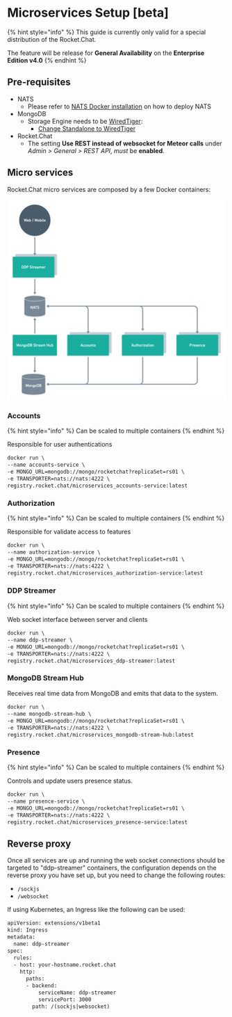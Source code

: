 # Microservices Setup \[beta]

{% hint style="info" %}
This guide is currently only valid for a special distribution of the Rocket.Chat.

The feature will be release for **General Availability** on the **Enterprise Edition v4.0**
{% endhint %}

## Pre-requisites

* NATS
  * Please refer to [NATS Docker installation](https://docs.nats.io/nats-server/nats\_docker) on how to deploy NATS
* MongoDB
  * Storage Engine needs to be [WiredTiger](https://docs.mongodb.com/manual/core/wiredtiger/):
    * [Change Standalone to WiredTiger](https://docs.mongodb.com/manual/tutorial/change-standalone-wiredtiger/)
* Rocket.Chat
  * The setting **Use REST instead of websocket for Meteor calls** under _Admin > General > REST API_, _must_ be **enabled**.

## Micro services

Rocket.Chat micro services are composed by a few Docker containers:

![](<../.gitbook/assets/image (3).png>)

### Accounts

{% hint style="info" %}
Can be scaled to multiple containers
{% endhint %}

Responsible for user authentications

```
docker run \
--name accounts-service \
-e MONGO_URL=mongodb://mongo/rocketchat?replicaSet=rs01 \
-e TRANSPORTER=nats://nats:4222 \
registry.rocket.chat/microservices_accounts-service:latest
```

### Authorization

{% hint style="info" %}
Can be scaled to multiple containers
{% endhint %}

Responsible for validate access to features

```
docker run \
--name authorization-service \
-e MONGO_URL=mongodb://mongo/rocketchat?replicaSet=rs01 \
-e TRANSPORTER=nats://nats:4222 \
registry.rocket.chat/microservices_authorization-service:latest
```

### DDP Streamer

{% hint style="info" %}
Can be scaled to multiple containers
{% endhint %}

Web socket interface between server and clients

```
docker run \
--name ddp-streamer \
-e MONGO_URL=mongodb://mongo/rocketchat?replicaSet=rs01 \
-e TRANSPORTER=nats://nats:4222 \
registry.rocket.chat/microservices_ddp-streamer:latest
```

### MongoDB Stream Hub

Receives real time data from MongoDB and emits that data to the system.

```
docker run \
--name mongodb-stream-hub \
-e MONGO_URL=mongodb://mongo/rocketchat?replicaSet=rs01 \
-e TRANSPORTER=nats://nats:4222 \
registry.rocket.chat/microservices_mongodb-stream-hub:latest
```

### Presence

{% hint style="info" %}
Can be scaled to multiple containers
{% endhint %}

Controls and update users presence status.

```
docker run \
--name presence-service \
-e MONGO_URL=mongodb://mongo/rocketchat?replicaSet=rs01 \
-e TRANSPORTER=nats://nats:4222 \
registry.rocket.chat/microservices_presence-service:latest
```

## Reverse proxy

Once all services are up and running the web socket connections should be targeted to "ddp-streamer" containers, the configuration depends on the reverse proxy you have set up, but you need to change the following routes:

* `/sockjs`
* `/websocket`

If using Kubernetes, an Ingress like the following can be used:

```
apiVersion: extensions/v1beta1
kind: Ingress
metadata:
  name: ddp-streamer
spec:
  rules:
  - host: your-hostname.rocket.chat
    http:
      paths:
      - backend:
          serviceName: ddp-streamer
          servicePort: 3000
        path: /(sockjs|websocket)
```
